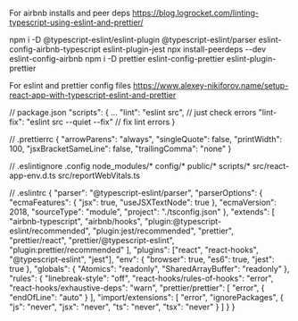 For airbnb installs and peer deps
https://blog.logrocket.com/linting-typescript-using-eslint-and-prettier/

npm i -D @typescript-eslint/eslint-plugin @typescript-eslint/parser eslint-config-airbnb-typescript eslint-plugin-jest
npx install-peerdeps --dev eslint-config-airbnb
npm i -D prettier eslint-config-prettier eslint-plugin-prettier

For eslint and prettier config files
https://www.alexey-nikiforov.name/setup-react-app-with-typescript-eslint-and-prettier

// package.json
"scripts": {
  ...
  "lint": "eslint src", // just check errors
  "lint-fix": "eslint src --quiet --fix" // fix lint errors
}

// .prettierrc
{
  "arrowParens": "always",
  "singleQuote": false,
  "printWidth": 100,
  "jsxBracketSameLine": false,
  "trailingComma": "none"
}

// .eslintignore
.config
node_modules/*
config/*
public/*
scripts/*
src/react-app-env.d.ts
src/reportWebVitals.ts

// .eslintrc
{
  "parser": "@typescript-eslint/parser",
  "parserOptions": {
    "ecmaFeatures": {
      "jsx": true,
      "useJSXTextNode": true
    },
    "ecmaVersion": 2018,
    "sourceType": "module",
    "project": "./tsconfig.json"
  },
  "extends": [
    "airbnb-typescript",
    "airbnb/hooks",
    "plugin:@typescript-eslint/recommended",
    "plugin:jest/recommended",
    "prettier",
    "prettier/react",
    "prettier/@typescript-eslint",
    "plugin:prettier/recommended"
  ],
  "plugins": ["react", "react-hooks", "@typescript-eslint", "jest"],
  "env": {
    "browser": true,
    "es6": true,
    "jest": true
  },
  "globals": {
    "Atomics": "readonly",
    "SharedArrayBuffer": "readonly"
  },
  "rules": {
    "linebreak-style": "off",
    "react-hooks/rules-of-hooks": "error",
    "react-hooks/exhaustive-deps": "warn",
    "prettier/prettier": [
      "error",
      {
        "endOfLine": "auto"
      }
    ],
    "import/extensions": [
      "error",
      "ignorePackages",
      {
        "js": "never",
        "jsx": "never",
        "ts": "never",
        "tsx": "never"
      }
    ]
  }
}
